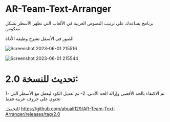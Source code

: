 # AR-Team-Text-Arranger
برنامج يساعدك على ترتيب النصوص العربية في الألعاب التي تظهر الأسطر بشكل معكوس

الصور في الأسفل تشرح وظيفة الأداة

![Screenshot 2023-06-01 215516](https://github.com/user-attachments/assets/e188e812-450a-48dc-b19b-c35325805bfd)


![Screenshot 2023-06-01 215544](https://github.com/user-attachments/assets/933ddfc9-81b4-4704-b3f2-486fc0a736a6)

# تحديث للنسخة 2.0:
1- تم الاكتفاء بالحد الأقصى وإزالة الحد الأدنى.
2- تم تعديل الكود ليعمل مع الأسطر التي تحتوي على حروف عربية فقط

للتحميل https://github.com/abuali129/AR-Team-Text-Arranger/releases/tag/2.0
